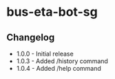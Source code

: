 # bus-eta-bot-sg

## Changelog

- 1.0.0 - Initial release
- 1.0.3 - Added /history command
- 1.0.4 - Added /help command
